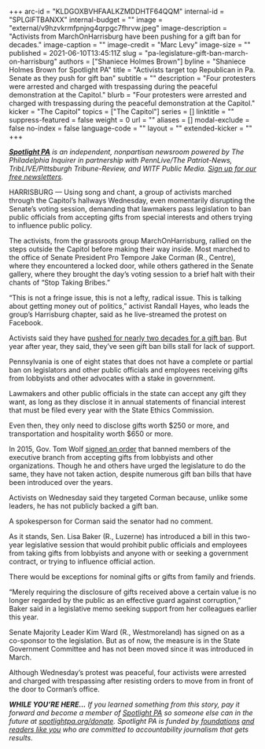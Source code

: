 +++
arc-id = "KLDGOXBVHFAALKZMDDHTF64QQM"
internal-id = "SPLGIFTBANXX"
internal-budget = ""
image = "external/v9hzvkrmfpnjng4qrpgc7fhrvw.jpeg"
image-description = "Activists from MarchOnHarrisburg have been pushing for a gift ban for decades."
image-caption = ""
image-credit = "Marc Levy"
image-size = ""
published = 2021-06-10T13:45:11Z
slug = "pa-legislature-gift-ban-march-on-harrisburg"
authors = ["Shaniece Holmes Brown"]
byline = "Shaniece Holmes Brown for Spotlight PA"
title = "Activists target top Republican in Pa. Senate as they push for gift ban"
subtitle = ""
description = "Four protesters were arrested and charged with trespassing during the peaceful demonstration at the Capitol."
blurb = "Four protesters were arrested and charged with trespassing during the peaceful demonstration at the Capitol."
kicker = "The Capitol"
topics = ["The Capitol"]
series = []
linktitle = ""
suppress-featured = false
weight = 0
url = ""
aliases = []
modal-exclude = false
no-index = false
language-code = ""
layout = ""
extended-kicker = ""
+++

<a href="https://www.spotlightpa.org/"><i><b>Spotlight PA</b></i></a><i> is an independent, nonpartisan newsroom powered by The Philadelphia Inquirer in partnership with PennLive/The Patriot-News, TribLIVE/Pittsburgh Tribune-Review, and WITF Public Media. </i><a href="https://www.spotlightpa.org/newsletters"><i>Sign up for our free newsletters</i></a><i>.</i>

HARRISBURG — Using song and chant, a group of activists marched through the Capitol’s hallways Wednesday, even momentarily disrupting the Senate’s voting session, demanding that lawmakers pass legislation to ban public officials from accepting gifts from special interests and others trying to influence public policy.

The activists, from the grassroots group MarchOnHarrisburg, rallied on the steps outside the Capitol before making their way inside. Most marched to the office of Senate President Pro Tempore Jake Corman (R., Centre), where they encountered a locked door, while others gathered in the Senate gallery, where they brought the day’s voting session to a brief halt with their chants of “Stop Taking Bribes.”

“This is not a fringe issue, this is not a lefty, radical issue. This is talking about getting money out of politics,” activist Randall Hayes, who leads the group’s Harrisburg chapter, said as he live-streamed the protest on Facebook. 

<script src="https://www.spotlightpa.org/embed.js" async></script><div data-spl-embed-version="1" data-spl-src="https://www.spotlightpa.org/embeds/newsletter/"></div>

Activists said they have <a href="https://www.spotlightpa.org/news/2021/05/pa-legislature-lawmakers-gifts-disclosure-ban/" target="_blank">pushed for nearly two decades for a gift ban</a>. But year after year, they said, they’ve seen gift ban bills stall for lack of support.

Pennsylvania is one of eight states that does not have a complete or partial ban on legislators and other public officials and employees receiving gifts from lobbyists and other advocates with a stake in government.

Lawmakers and other public officials in the state can accept any gift they want, as long as they disclose it in annual statements of financial interest that must be filed every year with the State Ethics Commission.

Even then, they only need to disclose gifts worth $250 or more, and transportation and hospitality worth $650 or more.

In 2015, Gov. Tom Wolf <a href="https://www.governor.pa.gov/newsroom/executive-order-2015-01-executive-branch-employee-gift-ban/">signed an order</a> that banned members of the executive branch from accepting gifts from lobbyists and other organizations. Though he and others have urged the legislature to do the same, they have not taken action, despite numerous gift ban bills that have been introduced over the years.

Activists on Wednesday said they targeted Corman because, unlike some leaders, he has not publicly backed a gift ban.

A spokesperson for Corman said the senator had no comment.

<script src="https://www.spotlightpa.org/embed.js" async></script><div data-spl-embed-version="1" data-spl-src="https://www.spotlightpa.org/embeds/donate/?teaser_text=If%20you%20learned%20something%20from%20this%20report%2C%20pay%20it%20forward%20and%20become%20a%20member%20of%20Spotlight%20PA%20so%20someone%20else%20can%20in%20the%20future."></div>

As it stands, Sen. Lisa Baker (R., Luzerne) has introduced a bill in this two-year legislative session that would prohibit public officials and employees from taking gifts from lobbyists and anyone with or seeking a government contract, or trying to influence official action.

There would be exceptions for nominal gifts or gifts from family and friends.

“Merely requiring the disclosure of gifts received above a certain value is no longer regarded by the public as an effective guard against corruption,” Baker said in a legislative memo seeking support from her colleagues earlier this year.

Senate Majority Leader Kim Ward (R., Westmoreland) has signed on as a co-sponsor to the legislation. But as of now, the measure is in the State Government Committee and has not been moved since it was introduced in March.

Although Wednesday’s protest was peaceful, four activists were arrested and charged with trespassing after resisting orders to move from in front of the door to Corman’s office.

<i><b>WHILE YOU’RE HERE...</b></i><i> If you learned something from this story, pay it forward and become a member of </i><a href="https://www.spotlightpa.org/"><i>Spotlight PA</i></a><i> so someone else can in the future at </i><a href="http://spotlightpa.org/donate"><i>spotlightpa.org/donate</i></a><i>. Spotlight PA is funded by</i><a href="https://www.spotlightpa.org/support"><i> foundations</i></a><i> </i><a href="https://www.spotlightpa.org/support"><i>and readers like you</i></a><i> who are committed to accountability journalism that gets results.</i>

